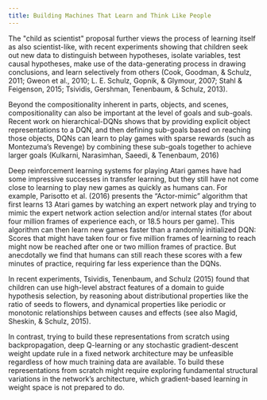 ```yaml
---
title: Building Machines That Learn and Think Like People
---
```


The "child as scientist" proposal further views the process of learning itself as also scientist-like, with recent experiments showing that children seek out new data to distinguish between hypotheses, isolate variables, test causal hypotheses, make use of the data-generating process in drawing conclusions, and learn selectively from others (Cook, Goodman, & Schulz, 2011; Gweon et al., 2010; L. E. Schulz, Gopnik, & Glymour, 2007; Stahl & Feigenson, 2015; Tsividis, Gershman, Tenenbaum, & Schulz, 2013). 

Beyond the compositionality inherent in parts, objects, and scenes, compositionality can also be important at the level of goals and sub-goals. Recent work on hierarchical-DQNs shows that by providing explicit object representations to a DQN, and then defining sub-goals based on reaching those objects, DQNs can learn to play games with sparse rewards (such as Montezuma’s Revenge) by combining these sub-goals together to achieve larger goals (Kulkarni, Narasimhan, Saeedi, & Tenenbaum, 2016)

Deep reinforcement learning systems for playing Atari games have had some impressive successes in transfer learning, but they still have not come close to learning to play new games as quickly as humans can. For example, Parisotto et al. (2016) presents the “Actor-mimic” algorithm that first learns 13 Atari games by watching an expert network play and trying to mimic the expert network action selection and/or internal states (for about four million frames of experience each, or 18.5 hours per game). This algorithm can then learn new games faster than a randomly initialized DQN: Scores that might have taken four or five million frames of learning to reach might now be reached after one or two million frames of practice. But anecdotally we find that humans can still reach these scores with a few minutes of practice, requiring far less experience than the DQNs.

In recent experiments, Tsividis, Tenenbaum, and Schulz (2015) found that children can use high-level abstract features of a domain to guide hypothesis selection, by reasoning about distributional properties like the ratio of seeds to flowers, and dynamical properties like periodic or monotonic relationships between causes and effects (see also Magid, Sheskin, & Schulz, 2015).

In contrast, trying to build these representations from scratch using backpropagation, deep Q-learning or any stochastic gradient-descent weight update rule in a fixed network architecture may be unfeasible regardless of how much training data are available. To build these representations from scratch might require exploring fundamental structural variations in the network’s architecture, which gradient-based learning in weight space is not prepared to do.